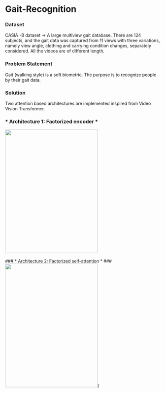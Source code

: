 # Gait-Recognition

### Dataset ###
CASIA -B dataset -> A large multiview gait database. There are 124 subjects, and the gait data was captured from 11 views with three variations, namely view angle, clothing and carrying condition changes, separately considered. All the videos are of different length.

### Problem Statement ###
Gait (walking style)  is a soft biometric. The purpose is to recognize people by their gait data.

### Solution ###
Two attention based architectures are implemented inspired from Video Vision Transformer. 


### * Architecture 1: Factorized encoder * ###
<img src ="https://github.com/Shivani-15/Gait-Recognition/assets/58560161/1f83d35a-a46f-409b-9c5d-d2a70b0c95fd" width= 300 height = 400>
<br>
<br>
### * Architecture 2: Factorized self-attention * ###
<img src = "https://github.com/Shivani-15/Gait-Recognition/assets/58560161/7d73a6a7-0808-4c8c-beed-8dab2dd268ee" width= 300 height = 400>)

